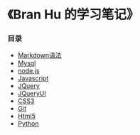 # 《Bran Hu 的学习笔记》
### 目录
* [Markdown语法]()
* [Mysql]()
* [node.js]()
* [Javascript]()
* [JQuery]()
* [JQueryUI]()
* [CSS3]()
* [Git]()
* [Html5]()
* [Python]()
